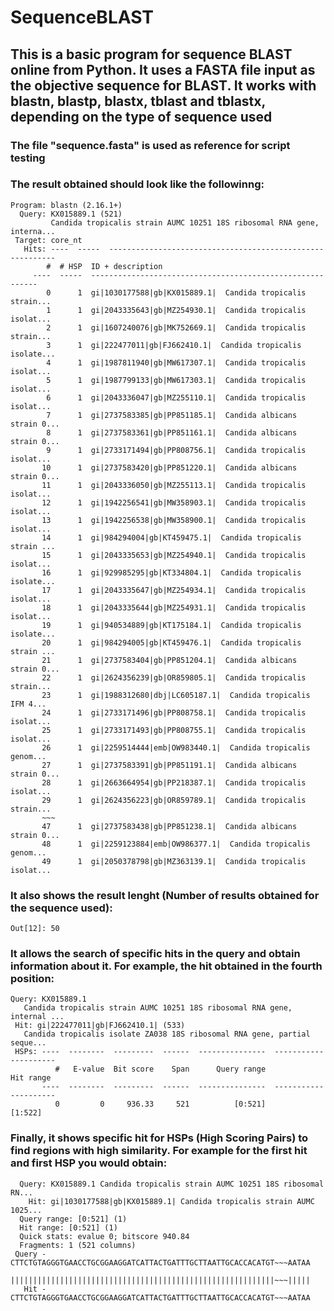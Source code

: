 # SequenceBLAST

## This is a basic program for sequence BLAST online from Python. It uses a FASTA file input as the objective sequence for BLAST. It works with blastn, blastp, blastx, tblast and tblastx, depending on the type of sequence used

### The file "sequence.fasta" is used as reference for script testing

### The result obtained should look like the followinng:

    Program: blastn (2.16.1+)
      Query: KX015889.1 (521)
             Candida tropicalis strain AUMC 10251 18S ribosomal RNA gene, interna...
     Target: core_nt
       Hits: ----  -----  ----------------------------------------------------------
            #  # HSP  ID + description
         ----  -----  ----------------------------------------------------------
            0      1  gi|1030177588|gb|KX015889.1|  Candida tropicalis strain...
            1      1  gi|2043335643|gb|MZ254930.1|  Candida tropicalis isolat...
            2      1  gi|1607240076|gb|MK752669.1|  Candida tropicalis strain...
            3      1  gi|222477011|gb|FJ662410.1|  Candida tropicalis isolate...
            4      1  gi|1987811940|gb|MW617307.1|  Candida tropicalis isolat...
            5      1  gi|1987799133|gb|MW617303.1|  Candida tropicalis isolat...
            6      1  gi|2043336047|gb|MZ255110.1|  Candida tropicalis isolat...
            7      1  gi|2737583385|gb|PP851185.1|  Candida albicans strain 0...
            8      1  gi|2737583361|gb|PP851161.1|  Candida albicans strain 0...
            9      1  gi|2733171494|gb|PP808756.1|  Candida tropicalis isolat...
           10      1  gi|2737583420|gb|PP851220.1|  Candida albicans strain 0...
           11      1  gi|2043336050|gb|MZ255113.1|  Candida tropicalis isolat...
           12      1  gi|1942256541|gb|MW358903.1|  Candida tropicalis isolat...
           13      1  gi|1942256538|gb|MW358900.1|  Candida tropicalis isolat...
           14      1  gi|984294004|gb|KT459475.1|  Candida tropicalis strain ...
           15      1  gi|2043335653|gb|MZ254940.1|  Candida tropicalis isolat...
           16      1  gi|929985295|gb|KT334804.1|  Candida tropicalis isolate...
           17      1  gi|2043335647|gb|MZ254934.1|  Candida tropicalis isolat...
           18      1  gi|2043335644|gb|MZ254931.1|  Candida tropicalis isolat...
           19      1  gi|940534889|gb|KT175184.1|  Candida tropicalis isolate...
           20      1  gi|984294005|gb|KT459476.1|  Candida tropicalis strain ...
           21      1  gi|2737583404|gb|PP851204.1|  Candida albicans strain 0...
           22      1  gi|2624356239|gb|OR859805.1|  Candida tropicalis strain...
           23      1  gi|1988312680|dbj|LC605187.1|  Candida tropicalis IFM 4...
           24      1  gi|2733171496|gb|PP808758.1|  Candida tropicalis isolat...
           25      1  gi|2733171493|gb|PP808755.1|  Candida tropicalis isolat...
           26      1  gi|2259514444|emb|OW983440.1|  Candida tropicalis genom...
           27      1  gi|2737583391|gb|PP851191.1|  Candida albicans strain 0...
           28      1  gi|2663664954|gb|PP218387.1|  Candida tropicalis isolat...
           29      1  gi|2624356223|gb|OR859789.1|  Candida tropicalis strain...
           ~~~
           47      1  gi|2737583438|gb|PP851238.1|  Candida albicans strain 0...
           48      1  gi|2259123884|emb|OW986377.1|  Candida tropicalis genom...
           49      1  gi|2050378798|gb|MZ363139.1|  Candida tropicalis isolat...


### It also shows the result lenght (Number of results obtained for the sequence used):

    Out[12]: 50


### It allows the search of specific hits in the query and obtain information about it. For example, the hit obtained in the fourth position:


    Query: KX015889.1
       Candida tropicalis strain AUMC 10251 18S ribosomal RNA gene, internal ...
     Hit: gi|222477011|gb|FJ662410.1| (533)
       Candida tropicalis isolate ZA038 18S ribosomal RNA gene, partial seque...
     HSPs: ----  --------  ---------  ------  ---------------  ---------------------
              #   E-value  Bit score    Span      Query range              Hit range
           ----  --------  ---------  ------  ---------------  ---------------------
              0         0     936.33     521          [0:521]                [1:522]


### Finally, it shows specific hit for HSPs (High Scoring Pairs) to find regions with high similarity. For example for the first hit and first HSP you would obtain:

      Query: KX015889.1 Candida tropicalis strain AUMC 10251 18S ribosomal RN...
        Hit: gi|1030177588|gb|KX015889.1| Candida tropicalis strain AUMC 1025...
      Query range: [0:521] (1)
      Hit range: [0:521] (1)
      Quick stats: evalue 0; bitscore 940.84
      Fragments: 1 (521 columns)
     Query - CTTCTGTAGGGTGAACCTGCGGAAGGATCATTACTGATTTGCTTAATTGCACCACATGT~~~AATAA
             |||||||||||||||||||||||||||||||||||||||||||||||||||||||||||~~~|||||
       Hit - CTTCTGTAGGGTGAACCTGCGGAAGGATCATTACTGATTTGCTTAATTGCACCACATGT~~~AATAA
